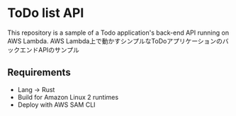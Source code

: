 # ToDo list API
This repository is a sample of a Todo application's back-end API running on AWS Lambda.
AWS Lambda上で動かすシンプルなToDoアプリケーションのバックエンドAPIのサンプル

## Requirements
- Lang -> Rust
- Build for Amazon Linux 2 runtimes
- Deploy with AWS SAM CLI
